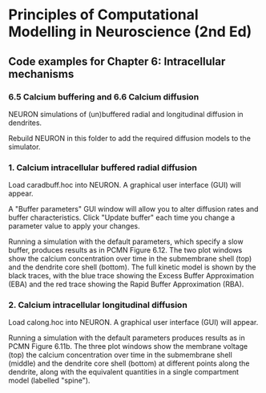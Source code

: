 # Principles of Computational Modelling in Neuroscience (2nd Ed)

## Code examples for Chapter 6: Intracellular mechanisms

### 6.5 Calcium buffering and 6.6 Calcium diffusion

NEURON simulations of (un)buffered radial and longitudinal diffusion in dendrites.

Rebuild NEURON in this folder to add the required diffusion models to the simulator.

### 1. Calcium intracellular buffered radial diffusion

Load caradbuff.hoc into NEURON. A graphical user interface (GUI) will appear.

A "Buffer parameters" GUI window will allow you to alter diffusion rates and buffer characteristics. Click "Update buffer" each time you change a parameter value to apply your changes.

Running a simulation with the default parameters, which specify a slow buffer, produces results as in PCMN Figure 6.12. The two plot windows show the calcium concentration over time in the submembrane shell (top) and the dendrite core shell (bottom). The full kinetic model is shown by the black traces, with the blue trace showing the Excess Buffer Approximation (EBA) and the red trace showing the Rapid Buffer Approximation (RBA). 

### 2. Calcium intracellular longitudinal diffusion

Load calong.hoc into NEURON. A graphical user interface (GUI) will appear.

Running a simulation with the default parameters produces results as in PCMN Figure 6.11b. The three plot windows show the membrane voltage (top) the calcium concentration over time in the submembrane shell (middle) and the dendrite core shell (bottom) at different points along the dendrite, along with the equivalent quantities in a single compartment model (labelled "spine").